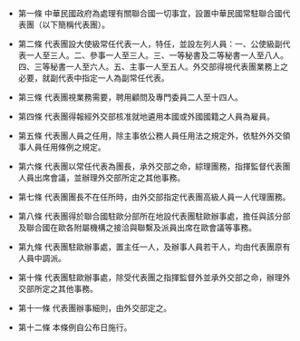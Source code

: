 * 第一條 中華民國政府為處理有關聯合國一切事宜，設置中華民國常駐聯合國代表團（以下簡稱代表團）。

* 第二條 代表團設大使級常任代表一人，特任，並設左列人員：一、公使級副代表一人至三人。二、參事一人至三人。三、一等秘書及二等秘書一人至八人。四、三等秘書一人至六人。五、主事一人至五人。外交部得視代表團業務上之必要，就副代表中指定一人為副常任代表。

* 第三條 代表團視業務需要，聘用顧問及專門委員二人至十四人。

* 第四條 代表團得報經外交部核准就地遴用本國或外國國籍之人員為雇員。

* 第五條 代表團人員之任用，除主事依公務人員任用法之規定外，依駐外外交領事人員任用條例之規定。

* 第六條 代表團以常任代表為團長，承外交部之命，綜理團務，指揮監督代表團人員出席會議，並辦理外交部所定之其他事務。

* 第七條 代表團團長不在任所時，由外交部指定代表團高級人員一人代理團務。

* 第八條 代表團得於聯合國駐歐分部所在地設代表團駐歐辦事處，擔任與該分部及聯合國在歐各附屬機構之接洽與聯繫及派員出席在歐會議等事務。

* 第九條 代表團駐歐辦事處，置主任一人，及辦事人員若干人，均由代表團原有人員中調派。

* 第十條 代表團駐歐辦事處，除受代表團之指揮監督外並承外交部之命，辦理外交部所定之其他事務。

* 第十一條 代表團辦事細則，由外交部定之。

* 第十二條 本條例自公布日施行。


